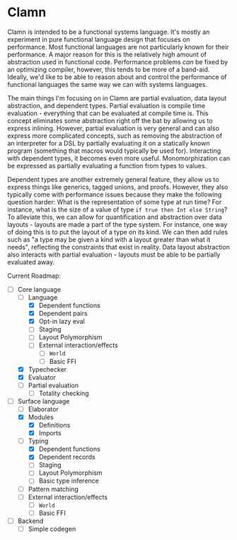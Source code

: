 # Clamn
Clamn is intended to be a functional systems language. It's mostly an experiment in pure functional language design that focuses on performance. Most functional languages are not particularly known for their performance. A major reason for this is the relatively high amount of abstraction used in functional code. Performance problems *can* be fixed by an optimizing compiler, however, this tends to be more of a band-aid. Ideally, we'd like to be able to reason about and control the performance of functional languages the same way we can with systems languages.

The main things I'm focusing on in Clamn are partial evaluation, data layout abstraction, and dependent types. Partial evaluation is compile time evaluation - everything that can be evaluated at compile time is. This concept eliminates some abstraction right off the bat by allowing us to express inlining. However, partial evaluation is very general and can also express more complicated concepts, such as removing the abstraction of an interpreter for a DSL by partially evaluating it on a statically known program (something that macros would typically be used for). Interacting with dependent types, it becomes even more useful. Monomorphization can be expressed as partially evaluating a function from types to values.

Dependent types are another extremely general feature, they allow us to express things like generics, tagged unions, and proofs. However, they also typically come with performance issues because they make the following question harder: What is the representation of some type at run time? For instance, what is the size of a value of type `if true then Int else String`? To alleviate this, we can allow for quantification and abstraction over data layouts - layouts are made a part of the type system. For instance, one way of doing this is to put the layout of a type on its kind. We can then add rules such as "a type may be given a kind with a layout greater than what it needs", reflecting the constraints that exist in reality. Data layout abstraction also interacts with partial evaluation - layouts must be able to be partially evaluated away.

Current Roadmap:
- [ ] Core language
    - [ ] Language
        - [x] Dependent functions
        - [x] Dependent pairs
        - [x] Opt-in lazy eval
        - [ ] Staging
        - [ ] Layout Polymorphism
        - [ ] External interaction/effects
            - [ ] `World`
            - [ ] Basic FFI 
    - [x] Typechecker
    - [x] Evaluator
    - [ ] Partial evaluation
        - [ ] Totality checking
- [ ] Surface language
    - [ ] Elaborator
    - [x] Modules
        - [x] Definitions
        - [x] Imports
    - [ ] Typing
        - [x] Dependent functions
        - [x] Dependent records
        - [ ] Staging
        - [ ] Layout Polymorphism
        - [ ] Basic type inference
    - [ ] Pattern matching
    - [ ] External interaction/effects
        - [ ] `World`
        - [ ] Basic FFI
- [ ] Backend
    - [ ] Simple codegen
